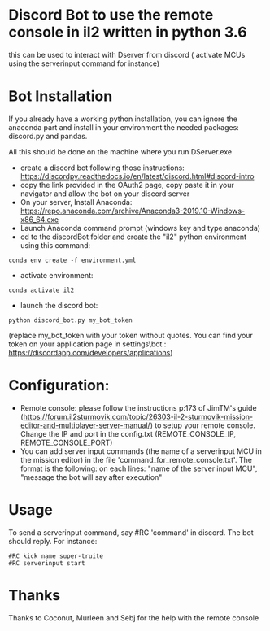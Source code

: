 # Discord Bot to use the remote console in il2 written in python 3.6
this can be used to interact with Dserver from discord ( activate MCUs using
the serverinput command for instance)

# Bot Installation
If you already have a working python installation, you can ignore 
the anaconda part and install in your environment the needed packages: discord.py and pandas.

All this should be done on the machine where you run DServer.exe

* create a discord bot following those instructions: https://discordpy.readthedocs.io/en/latest/discord.html#discord-intro
* copy the link provided in the OAuth2 page, copy paste it in your navigator and allow the bot on your discord server
* On your server, Install Anaconda: https://repo.anaconda.com/archive/Anaconda3-2019.10-Windows-x86_64.exe
* Launch Anaconda command prompt (windows key and type anaconda)
* cd to the discordBot folder and create the "il2" python  environment using this command:
```
conda env create -f environment.yml
```
* activate environment:
```
conda activate il2
```
* launch the discord bot:
```
python discord_bot.py my_bot_token
```
(replace my_bot_token with your token without quotes. You can find your token on 
your application page in settings\bot : https://discordapp.com/developers/applications)

# Configuration:
* Remote console: please follow the instructions p:173 of JimTM's guide (https://forum.il2sturmovik.com/topic/26303-il-2-sturmovik-mission-editor-and-multiplayer-server-manual/)
to setup your remote console. 
Change the IP and port in the config.txt (REMOTE_CONSOLE_IP, REMOTE_CONSOLE_PORT)
* You can add server input commands  (the name of a serverinput MCU in the mission editor)
in the file 'command_for_remote_console.txt'. The format is the following:
on each lines: "name of the server input MCU", "message the bot will say after execution"

# Usage
To send a serverinput command, say #RC 'command' in discord.
The bot should reply. For instance:
```
#RC kick name super-truite
#RC serverinput start
```

#  Thanks
Thanks to Coconut, Murleen and Sebj for the help with the remote console


 
